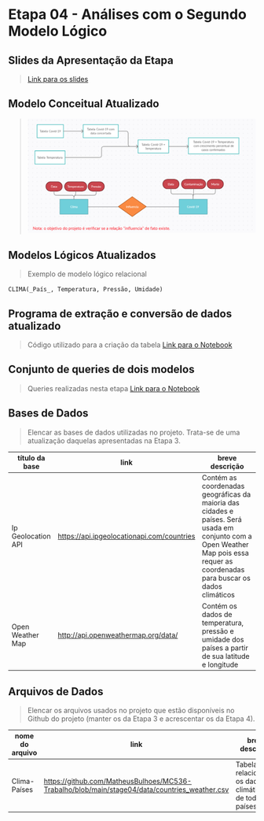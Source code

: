# Etapa 04 - Análises com o Segundo Modelo Lógico

## Slides da Apresentação da Etapa

> [Link para os slides](https://github.com/MatheusBulhoes/MC536-Trabalho/blob/main/stage04/slides/pp%20etapas%203%20e%204.pdf)

## Modelo Conceitual Atualizado

> ![Modelo Conceitual](https://github.com/MatheusBulhoes/MC536-Trabalho/blob/main/stage03/Modelo%20Conceitual.png)

## Modelos Lógicos Atualizados

> Exemplo de modelo lógico relacional
~~~
CLIMA(_País_, Temperatura, Pressão, Umidade)
~~~

## Programa de extração e conversão de dados atualizado

> Código utilizado para a criação da tabela
> [Link para o Notebook](https://github.com/MatheusBulhoes/MC536-Trabalho/blob/main/stage04/notebooks/convert.ipynb)

## Conjunto de queries de dois modelos

> Queries realizadas nesta etapa
> [Link para o Notebook](https://github.com/MatheusBulhoes/MC536-Trabalho/blob/main/stage04/src/queries.md)

## Bases de Dados
> Elencar as bases de dados utilizadas no projeto. Trata-se de uma atualização daquelas apresentadas na Etapa 3.

título da base | link | breve descrição
----- | ----- | -----
Ip Geolocation API | https://api.ipgeolocationapi.com/countries | Contém as coordenadas geográficas da maioria das cidades e países. Será usada em conjunto com a Open Weather Map pois essa requer as coordenadas para buscar os dados climáticos
Open Weather Map | http://api.openweathermap.org/data/ |  Contém os dados de temperatura, pressão e umidade dos países a partir de sua latitude e longitude


## Arquivos de Dados
> Elencar os arquivos usados no projeto que estão disponíveis no Github do projeto (manter os da Etapa 3 e acrescentar os da Etapa 4).

nome do arquivo | link | breve descrição
----- | ----- | -----
Clima-Países | https://github.com/MatheusBulhoes/MC536-Trabalho/blob/main/stage04/data/countries_weather.csv | Tabela relacionando os dados climáticos de todos os países
